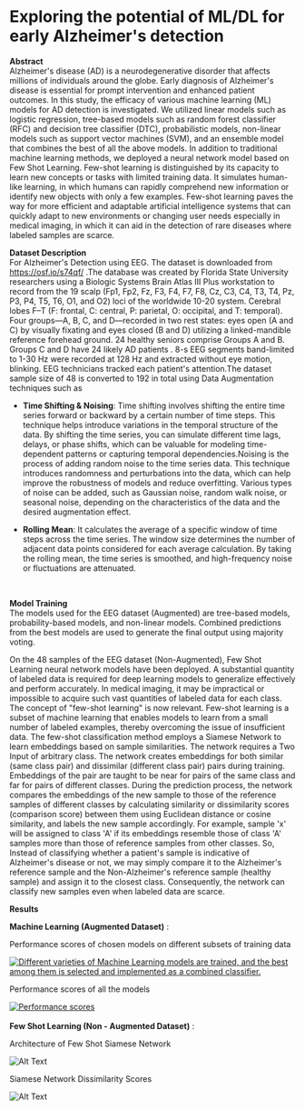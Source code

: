 # Exploring the potential of ML/DL for early Alzheimer's detection  
**Abstract**<br>
Alzheimer's disease (AD) is a neurodegenerative disorder that affects millions of individuals around the globe. Early diagnosis of Alzheimer's disease is essential for prompt intervention and enhanced patient outcomes. In this study, the efficacy of various machine learning (ML) models for AD detection is investigated. We utilized linear models such as logistic regression, tree-based models such as random forest classifier (RFC) and decision tree classifier (DTC), probabilistic models, non-linear models such as support vector machines (SVM), and an ensemble model that combines the best of all the above models. In addition to traditional machine learning methods, we deployed a neural network model based on Few Shot Learning. Few-shot learning is distinguished by its capacity to learn new concepts or tasks with limited training data. It simulates human-like learning, in which humans can rapidly comprehend new information or identify new objects with only a few examples. Few-shot learning paves the way for more efficient and adaptable artificial intelligence systems that can quickly adapt to new environments or changing user needs especially in medical imaging, in which it can aid in the detection of rare diseases where labeled samples are scarce.
<br>  

**Dataset Description** <br>
For Alzheimer's Detection using EEG. The dataset is downloaded from https://osf.io/s74qf/ .The database was created by Florida State University researchers using a Biologic Systems Brain Atlas III Plus workstation to record from the 19 scalp (Fp1, Fp2, Fz, F3, F4, F7, F8, Cz, C3, C4, T3, T4, Pz, P3, P4, T5, T6, O1, and O2) loci of the worldwide 10-20 system. Cerebral lobes F–T (F: frontal, C: central, P: parietal, O: occipital, and T: temporal). Four groups—A, B, C, and D—recorded in two rest states: eyes open (A and C) by visually fixating and eyes closed (B and D) utilizing a linked-mandible reference forehead ground. 24 healthy seniors comprise Groups A and B. Groups C and D have 24 likely AD patients . 8-s EEG segments band-limited to 1-30 Hz were recorded at 128 Hz and extracted without eye motion, blinking. EEG technicians tracked each patient's attention.The dataset sample size of 48 is converted to 192 in total using Data Augmentation techniques such as  
  
  - **Time Shifting & Noising**: Time shifting involves shifting the entire time series forward or backward by a certain number of time steps. This technique helps introduce variations in the temporal structure of the data. By shifting the time series, you can simulate different time lags, delays, or phase shifts, which can be valuable for modeling time-dependent patterns or capturing temporal dependencies.Noising is the process of adding random noise to the time series data. This technique introduces randomness and perturbations into the data, which can help improve the robustness of models and reduce overfitting. Various types of noise can be added, such as Gaussian noise, random walk noise, or seasonal noise, depending on the characteristics of the data and the desired augmentation effect.

- **Rolling Mean**: It calculates the average of a specific window of time steps across the time series. The window size determines the number of adjacent data points considered for each average calculation. By taking the rolling mean, the time series is smoothed, and high-frequency noise or fluctuations are attenuated.


<br>  

**Model Training**<br>
The models used for the EEG dataset (Augmented) are tree-based models, probability-based models, and non-linear models. Combined predictions from the best models are used to generate the final output using majority voting.

On the 48 samples of the EEG dataset (Non-Augmented), Few Shot Learning neural network models have been deployed. A substantial quantity of labeled data is required for deep learning models to generalize effectively and perform accurately. In medical imaging, it may be impractical or impossible to acquire such vast quantities of labeled data for each class. The concept of "few-shot learning" is now relevant. Few-shot learning is a subset of machine learning that enables models to learn from a small number of labeled examples, thereby overcoming the issue of insufficient data. The few-shot classification method employs a Siamese Network to learn embeddings based on sample similarities. The network requires a Two Input of arbitrary class. The network creates embeddings for both similar (same class pair) and dissimilar (different class pair) pairs during training. Embeddings of the pair are taught to be near for pairs of the same class and far for pairs of different classes. During the prediction process, the network compares the embeddings of the new sample to those of the reference samples of different classes by calculating similarity or dissimilarity scores (comparison score) between them using Euclidean distance or cosine similarity, and labels the new sample accordingly. For example, sample 'x' will be assigned to class 'A' if its embeddings resemble those of class 'A' samples more than those of reference samples from other classes. So, Instead of classifying whether a patient's sample is indicative of Alzheimer's disease or not, we may simply compare it to the Alzheimer's reference sample and the Non-Alzheimer's reference sample (healthy sample) and assign it to the closest class. Consequently, the network can classify new samples even when labeled data are scarce.
<br>  

**Results**<br>   

**Machine Learning (Augmented Dataset)** : 
<br>  

Performance scores of chosen models on different subsets of training data  

[![Different varieties of Machine Learning models are trained, and the best among them is selected and implemented as a combined classifier.](results/results_ml_bestmodels_for_combined_classifer.jpg)](results/results_ml_bestmodels_for_combined_classifer.jpg)  

Performance scores of all the models  

[![Performance scores](results/results_ml_models.jpg)](results/results_ml_models.jpg)  
<br>
**Few Shot Learning (Non - Augmented Dataset)** :  

Architecture of Few Shot Siamese Network  

![Alt Text](results/fewshot_model_arch.jpg)  

Siamese Network Dissimilarity Scores  

![Alt Text](results/results_fewshot.jpg)  








  

